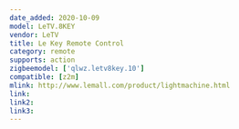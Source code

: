```yaml
---
date_added: 2020-10-09
model: LeTV.8KEY
vendor: LeTV
title: Le Key Remote Control
category: remote
supports: action
zigbeemodel: ['qlwz.letv8key.10']
compatible: [z2m]
mlink: http://www.lemall.com/product/lightmachine.html
link: 
link2: 
link3: 
---
```

 